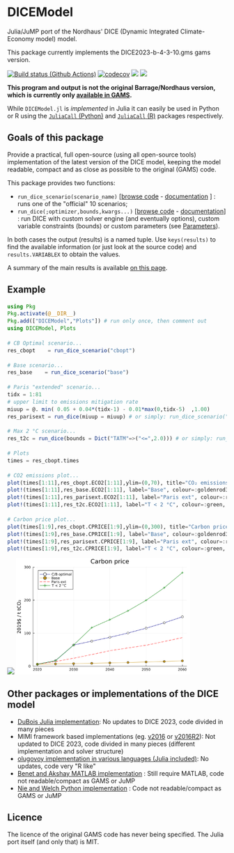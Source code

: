 # DICEModel

Julia/JuMP port of the Nordhaus' DICE (Dynamic Integrated Climate-Economy model) model.


This package currently implements the DICE2023-b-4-3-10.gms gams version.

[![Build status (Github Actions)](https://github.com/sylvaticus/DICEModel.jl/workflows/CI/badge.svg)](https://github.com/sylvaticus/DICEModel.jl/actions)
[![codecov](https://codecov.io/gh/sylvaticus/DICEModel.jl/graph/badge.svg?token=kHYccMbxe5)](https://codecov.io/gh/sylvaticus/DICEModel.jl)
[![](https://img.shields.io/badge/docs-stable-blue.svg)](https://sylvaticus.github.io/DICEModel.jl/stable)
[![](https://img.shields.io/badge/docs-dev-blue.svg)](https://sylvaticus.github.io/DICEModel.jl/dev)


**This program and output is not the original Barrage/Nordhaus version, which is currently only [available in GAMS](https://bit.ly/3TwJ5nO).**

While `DICEModel.jl` is _implemented_ in Julia it can easily be used in Python or R using the [`JuliaCall` (Python)](https://github.com/JuliaPy/PythonCall.jl) and [`JuliaCall` (R)](https://cran.r-project.org/web/packages/JuliaCall/index.html) packages respectively. 

## Goals of this package

Provide a practical, full open-source (using all open-source tools) implementation of the latest version of the DICE model, keeping the model readable, compact and as close as possible to the original (GAMS) code.   

This package provides two functions:
- `run_dice_scenario(scenario_name)` [[browse code](https://github.com/sylvaticus/DICEModel.jl/blob/main/src/Scenarios.jl) - [documentation](https://sylvaticus.github.io/DICEModel.jl/dev/api.html#DICEModel.run_dice_scenario-Tuple{String}) ] : runs one of the "official" 10 scenarios;
- `run_dice(;optimizer,bounds,kwargs...)` [[browse code](https://github.com/sylvaticus/DICEModel.jl/blob/main/src/DICEModel.jl) - [documentation](https://sylvaticus.github.io/DICEModel.jl/dev/api.html#DICEModel.run_dice-Tuple{})]  : run DICE with custom solver engine (and eventually options), custom variable constraints (bounds) or custom parameters (see [Parameters](https://sylvaticus.github.io/DICEModel.jl/dev/api.html#DICEModel.RawParameters)).

In both cases the output (results) is a named tuple. Use `keys(results)` to find the available information (or just look at the source code) and `results.VARIABLEX` to obtain the values.

A summary of the main results is available [on this page](https://sylvaticus.github.io/DICEModel.jl/dev/results.html).


## Example

```julia
using Pkg
Pkg.activate(@__DIR__)
Pkg.add(["DICEModel","Plots"]) # run only once, then comment out
using DICEModel, Plots

# CB Optimal scenario...
res_cbopt    = run_dice_scenario("cbopt")

# Base scenario...
res_base    = run_dice_scenario("base")

# Paris "extended" scenario...
tidx = 1:81
# upper limit to emissions mitigation rate
miuup = @. min( 0.05 + 0.04*(tidx-1) - 0.01*max(0,tidx-5)  ,1.00) 
res_parisext = run_dice(miuup = miuup) # or simply: run_dice_scenario("parisext")

# Max 2 °C scenario...
res_t2c = run_dice(bounds = Dict("TATM"=>("<=",2.0))) # or simply: run_dice_scenario("t2c")

# Plots
times = res_cbopt.times

# CO2 emissions plot...
plot(times[1:11],res_cbopt.ECO2[1:11],ylim=(0,70), title="CO₂ emissions",ylabel="GtCO₂/yr",label="C/B optimal", color=:blue4, markershape=:circle, markercolor=:white)
plot!(times[1:11],res_base.ECO2[1:11], label="Base", colour=:goldenrod3, markershape=:circle, markercolor=:goldenrod3)
plot!(times[1:11],res_parisext.ECO2[1:11], label="Paris ext", colour=:red, linestyle=:dash)
plot!(times[1:11],res_t2c.ECO2[1:11], label="T < 2 °C", colour=:green, markershape=:cross, markercolor=:green)

# Carbon price plot...
plot(times[1:9],res_cbopt.CPRICE[1:9],ylim=(0,300), title="Carbon price",ylabel="2019\$ / t tCO₂",label="C/B optimal", color=:blue4, markershape=:circle, markercolor=:white)
plot!(times[1:9],res_base.CPRICE[1:9], label="Base", colour=:goldenrod3, markershape=:circle, markercolor=:goldenrod3)
plot!(times[1:9],res_parisext.CPRICE[1:9], label="Paris ext", colour=:red, linestyle=:dash)
plot!(times[1:9],res_t2c.CPRICE[1:9], label="T < 2 °C", colour=:green, markershape=:cross, markercolor=:green)
```

<img src="assets/imgs/CO₂_emissions.png" width="400"/> <img src="assets/imgs/Carbon_price.png" width="400"/>

## Other packages or implementations of the DICE model

- [DuBois Julia implementation](https://github.com/Libbum/DICE.jl): No updates to DICE 2023, code divided in many pieces
- MIMI framework based implementations (eg. [v2016](https://github.com/AlexandrePavlov/MimiDICE2016.jl) or [v2016R2](https://github.com/anthofflab/MimiDICE2016R2.jl)): Not updated to DICE 2023, code divided in many pieces (different implementation and solver structure)
- [olugovoy implementation in various languages (Julia included)](https://github.com/olugovoy/climatedice): No updates, code very "R like"
- [Benet and Akshay MATLAB implementation](https://github.com/ebenetce/DICE2023) : Still require MATLAB, code not readable/compact as GAMS or JuMP
- [Nie and Welch Python implementation](https://ivo-welch.info/research/dice/header.html) : Code not readable/compact as GAMS or JuMP

## Licence
The licence of the original GAMS code has never being specified. The Julia port itself (and only that) is MIT.

